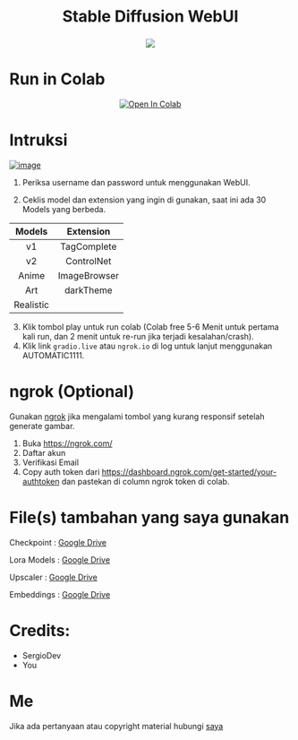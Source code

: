 <h1 align="center">Stable Diffusion WebUI</h1>

###
<center>
<img src="https://i.ibb.co/jvjr7gZ/Capture.png">
</center>

# Run in Colab
<center><a href="https://colab.research.google.com/github/plucyvrz/WebUI/blob/master/StableDiffusionUI.ipynb" target="_parent"><img src="https://colab.research.google.com/assets/colab-badge.svg" alt="Open In Colab"/></a></center>

# Intruksi

<a href="https://ibb.co/mhHXw35"><img src="https://i.ibb.co/r5ZcSV2/image.png" alt="image" border="0"></a>
1. Periksa username dan password untuk menggunakan WebUI.

2. Ceklis model dan extension yang ingin di gunakan, saat ini ada 30 Models yang berbeda.

| **Models** | **Extension** |
|:----------:|:-------------:|
|     v1     |  TagComplete  |
|     v2     |   ControlNet  |
|    Anime   |  ImageBrowser |
|     Art    |   darkTheme   |
|  Realistic |               |

3. Klik tombol play untuk run colab (Colab free 5-6 Menit untuk pertama kali run, dan 2 menit untuk re-run jika terjadi kesalahan/crash).
4. Klik link `gradio.live` atau  `ngrok.io` di log untuk lanjut menggunakan AUTOMATIC1111.

# ngrok (Optional)
Gunakan [ngrok](https://ngrok.com/) jika mengalami tombol yang kurang responsif setelah generate gambar.
  1. Buka https://ngrok.com/
  2. Daftar akun
  3. Verifikasi Email
  4. Copy auth token dari https://dashboard.ngrok.com/get-started/your-authtoken dan pastekan di column ngrok token di colab.

# File(s) tambahan yang saya gunakan
Checkpoint : [Google Drive](https://drive.google.com/drive/folders/1-4VZiM8MH-cre_9ClV6-nChsgu-1xnfW?usp=share_link)

Lora Models : [Google Drive](https://drive.google.com/drive/folders/1-J3PuhCGITdE3lYwAQCCCZBxGkpuGb4q?usp=share_link)

Upscaler : [Google Drive](https://drive.google.com/drive/folders/1-IsJh63QLKYKD5zGyDp6ybbi9Gso1MbL?usp=share_link)

Embeddings : [Google Drive](https://drive.google.com/drive/folders/1-_u4cSFqClRpv58p_PF28p_sRknGCzar?usp=share_link)

# Credits:
- SergioDev
- You

# Me
Jika ada pertanyaan atau copyright material hubungi [saya](mailto:plucyvrz@gmail.com)
